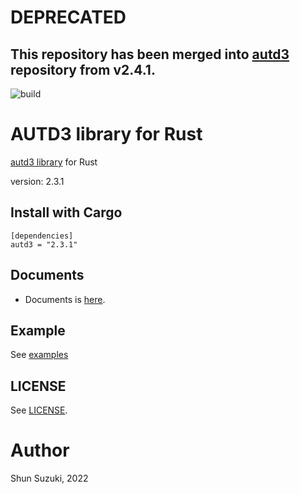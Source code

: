 # DEPRECATED 

## This repository has been merged into [autd3](https://github.com/shinolab/autd3) repository from v2.4.1.

![build](https://github.com/shinolab/rust-autd/workflows/build/badge.svg)

# AUTD3 library for Rust

[autd3 library](https://github.com/shinolab/autd3) for Rust

version: 2.3.1

## Install with Cargo

```
[dependencies]
autd3 = "2.3.1"
```

## Documents

- Documents is [here](https://docs.rs/autd3/).

## Example

See [examples](./autd3-examples)

## LICENSE

See [LICENSE](./LICENSE).

# Author

Shun Suzuki, 2022

